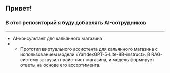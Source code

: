 ## Привет!
### В этот репозиторий я буду добавлять AI-сотрудников
---
* AI-консультант для кальянного магазина
* * Прототип виртуального ассистента для кальянного магазина с использованием модели «YandexGPT-5-Lite-8B-instruct». В RAG-систему загрузил прайс-лист магазина, и модель формирует ответы на основе его ассортимента.

